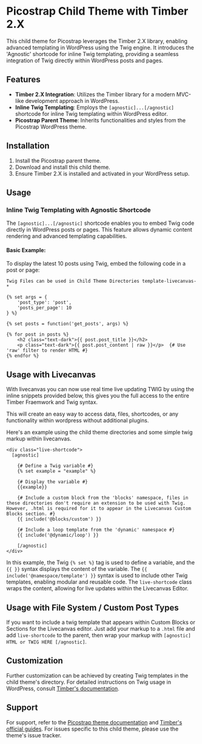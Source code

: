 # Picostrap Child Theme with Timber 2.X

This child theme for Picostrap leverages the Timber 2.X library, enabling advanced templating in WordPress using the Twig engine. It introduces the 'Agnostic' shortcode for inline Twig templating, providing a seamless integration of Twig directly within WordPress posts and pages.

## Features

- **Timber 2.X Integration**: Utilizes the Timber library for a modern MVC-like development approach in WordPress.
- **Inline Twig Templating**: Employs the `[agnostic]...[/agnostic]` shortcode for inline Twig templating within WordPress editor.
- **Picostrap Parent Theme**: Inherits functionalities and styles from the Picostrap WordPress theme.

## Installation

1. Install the Picostrap parent theme.
2. Download and install this child theme.
3. Ensure Timber 2.X is installed and activated in your WordPress setup.

## Usage

### Inline Twig Templating with Agnostic Shortcode

The `[agnostic]...[/agnostic]` shortcode enables you to embed Twig code directly in WordPress posts or pages. This feature allows dynamic content rendering and advanced templating capabilities.

#### Basic Example:

To display the latest 10 posts using Twig, embed the following code in a post or page:

`Twig Files can be used in Child Theme Directories template-livecanvas-*`

```twig
{% set args = {
    'post_type': 'post',
    'posts_per_page': 10
} %}

{% set posts = function('get_posts', args) %}

{% for post in posts %}
    <h2 class="text-dark">{{ post.post_title }}</h2>
    <p class="text-dark">{{ post.post_content | raw }}</p>  {# Use 'raw' filter to render HTML #}
{% endfor %}
```

## Usage with Livecanvas

With livecanvas you can now use real time live updating TWIG by using the inline snippets provided below, this gives you the full access to the entire Timber Fraemwork and Twig syntax.

This will create an easy way to access data, files, shortcodes, or any functionality within wordpress without additional plugins.

Here's an example using the child theme directories and some simple twig markup within livecanvas.

```twig
<div class="live-shortcode">
  [agnostic]

    {# Define a Twig variable #}
    {% set example = "example" %}

    {# Display the variable #}
    {{example}}

    {# Include a custom block from the 'blocks' namespace, files in these directories don't require an extension to be used with Twig. However, .html is required for it to appear in the Livecanvas Custom Blocks section. #}
    {{ include('@blocks/custom') }}

    {# Include a loop template from the 'dynamic' namespace #}
    {{ include('@dynamic/loop') }}

    [/agnostic]
</div>
```

In this example, the Twig `{% set %}` tag is used to define a variable, and the `{{ }}` syntax displays the content of the variable. The `{{ include('@namespace/template') }}` syntax is used to include other Twig templates, enabling modular and reusable code. The `live-shortcode` class wraps the content, allowing for live updates within the Livecanvas Editor.

## Usage with File System / Custom Post Types

If you want to include a twig template that appears within Custom Blocks or Sections for the Livecanvas editor. Just add your markup to a `.html` file and add `live-shortcode` to the parent, then wrap your markup with `[agnostic] HTML or TWIG HERE [/agnostic]`.

## Customization

Further customization can be achieved by creating Twig templates in the child theme's directory. For detailed instructions on Twig usage in WordPress, consult [Timber's documentation](https://timber.github.io/docs/).

## Support

For support, refer to the [Picostrap theme documentation](#PicostrapDocumentationLink) and [Timber's official guides](https://timber.github.io/docs/). For issues specific to this child theme, please use the theme's issue tracker.
